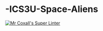 # -ICS3U-Space-Aliens
[![Mr Coxall's Super Linter](https://github.com/ICS3C-Programming-BoluwatifeD/-ICS3U-Space-Aliens/workflows/Mr%20Coxall's%20Super%20Linter/badge.svg)](https://github.com/ICS3C-Programming-BoluwatifeD/-ICS3U-Space-Aliens/actions/)
